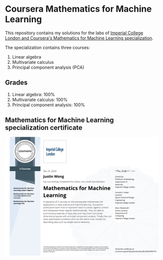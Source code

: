 # Coursera Mathematics for Machine Learning

This repository contains my solutions for the labs of [Imperial College London and Coursera's Mathematics for Machine Learning specialization](https://www.coursera.org/specializations/mathematics-machine-learning).

The specialization contains three courses:

1. Linear algebra
2. Multivariate calculus
3. Principal component analysis (PCA)

## Grades

1. Linear algebra: 100%
2. Multivariate calculus: 100%
3. Principal component analysis: 100%


## Mathematics for Machine Learning specialization certificate

![Coursera Certificate](assets/Coursera_RLC8DHDFFHYN.jpg "Mathematics for Machine Learning Specialization")

